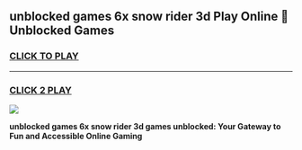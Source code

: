 
## unblocked games 6x snow rider 3d Play Online 👋 Unblocked Games
<h3>
<a href="https://premium.freeplayer.one?title=unblocked_games_6x_snow_rider_3d&ref=19F">CLICK TO PLAY</a></h3>
<hr>

<h3>
<a href="https://premium.freeplayer.one?title=unblocked_games_6x_snow_rider_3d&ref=19F">CLICK 2 PLAY</a>
  
</h3>

<a href="https://premium.freeplayer.one?title=unblocked_games_6x_snow_rider_3d&ref=19F"><img src="https://clearcache.store/games.png"></a>


**unblocked games 6x snow rider 3d games unblocked: Your Gateway to Fun and Accessible Online Gaming**
